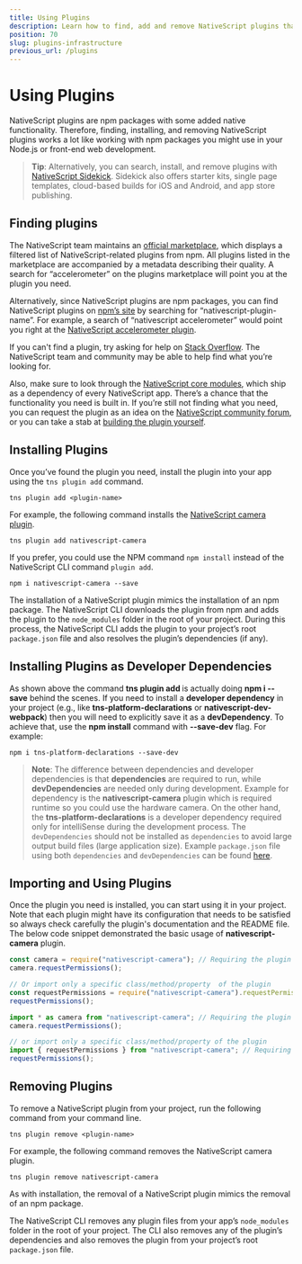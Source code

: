 ```yaml
---
title: Using Plugins
description: Learn how to find, add and remove NativeScript plugins that provide native device and platform capabilities missing in the core NativeScript modules
position: 70
slug: plugins-infrastructure
previous_url: /plugins
---
```


# Using Plugins

NativeScript plugins are npm packages with some added native functionality. Therefore, finding, installing, and removing NativeScript plugins works a lot like working with npm packages you might use in your Node.js or front-end web development.

> **Tip**: Alternatively, you can search, install, and remove plugins with [NativeScript Sidekick](https://www.nativescript.org/nativescript-sidekick). Sidekick also offers starter kits, single page templates, cloud-based builds for iOS and Android, and app store publishing.

## Finding plugins

The NativeScript team maintains an [official marketplace](http://market.nativescript.org/), which displays a filtered list of NativeScript-related plugins from npm. All plugins listed in the marketplace are accompanied by a metadata describing their quality. A search for “accelerometer” on the plugins marketplace will point you at the plugin you need.

Alternatively, since NativeScript plugins are npm packages, you can find NativeScript plugins on [npm’s site](https://www.npmjs.com/) by searching for “nativescript-plugin-name”. For example, a search of “nativescript accelerometer” would point you right at the [NativeScript accelerometer plugin](https://www.npmjs.com/package/nativescript-accelerometer).

If you can't find a plugin, try asking for help on [Stack Overflow](https://stackoverflow.com/questions/tagged/nativescript). The NativeScript team and community may be able to help find what you’re looking for.

Also, make sure to look through the [NativeScript core modules](https://docs.nativescript.org/core-concepts/modules), which ship as a dependency of every NativeScript app. There’s a chance that the functionality you need is built in. If you’re still not finding what you need, you can request the plugin as an idea on the [NativeScript community forum](https://discourse.nativescript.org/c/plugins), or you can take a stab at [building the plugin yourself](/plugins/building-plugins/).

## Installing Plugins

Once you’ve found the plugin you need, install the plugin into your app using the `tns plugin add` command.

``` Shell
tns plugin add <plugin-name>
```

For example, the following command installs the [NativeScript camera plugin](http://market.nativescript.org/plugins/nativescript-camera).

``` Shell
tns plugin add nativescript-camera
```

If you prefer, you could use the NPM command `npm install` instead of the NativeScript CLI command `plugin add`.

``` Shell
npm i nativescript-camera --save
```

The installation of a NativeScript plugin mimics the installation of an npm package. The NativeScript CLI downloads the plugin from npm and adds the plugin to the `node_modules` folder in the root of your project. During this process, the NativeScript CLI adds the plugin to your project’s root `package.json` file and also resolves the plugin’s dependencies (if any).

## Installing Plugins as Developer Dependencies

As shown above the command **tns plugin add <plugin-name>** is actually doing **npm i <plugin-name> --save** behind the scenes. If you need to install a **developer dependency** in your project (e.g., like **tns-platform-declarations** or **nativescript-dev-webpack**) then you will need to explicitly save it as a **devDependency**. To achieve that, use the **npm install** command with **--save-dev** flag. For example:

``` Shell
npm i tns-platform-declarations --save-dev
```

> **Note**: The difference between dependencies and developer dependencies is that **dependencies** are required to run, while **devDependencies** are needed only during development. Example for dependency is the **nativescript-camera** plugin which is required runtime so you could use the hardware camera. On the other hand, the **tns-platform-declarations** is a developer dependency required only for intelliSense during the development process. The `devDependencies` should not be installed as `dependencies` to avoid large output build files (large application size). Example `package.json` file using both `dependencies` and `devDependencies` can be found [here](https://github.com/NativeScript/nativescript-sdk-examples-js/blob/master/package.json#L31-L44).

## Importing and Using Plugins

Once the plugin you need is installed, you can start using it in your project. Note that each plugin might have its configuration that needs to be satisfied so always check carefully the plugin's documentation and the README file. The below code snippet demonstrated the basic usage of **nativescript-camera** plugin.

``` JavaScript
const camera = require("nativescript-camera"); // Requiring the plugin module
camera.requestPermissions();

// Or import only a specific class/method/property  of the plugin
const requestPermissions = require("nativescript-camera").requestPermissions; // Requiring the needed code
requestPermissions();
```

``` TypeScript
import * as camera from "nativescript-camera"; // Requiring the plugin module
camera.requestPermissions();

// or import only a specific class/method/property of the plugin
import { requestPermissions } from "nativescript-camera"; // Requiring only the needed code
requestPermissions();
```

## Removing Plugins

To remove a NativeScript plugin from your project, run the following command from your command line.

``` Shell
tns plugin remove <plugin-name>
```

For example, the following command removes the NativeScript camera plugin.

``` Shell
tns plugin remove nativescript-camera
```

As with installation, the removal of a NativeScript plugin mimics the removal of an npm package.

The NativeScript CLI removes any plugin files from your app’s `node_modules` folder in the root of your project. The CLI also removes any of the plugin’s dependencies and also removes the plugin from your project’s root `package.json` file.
